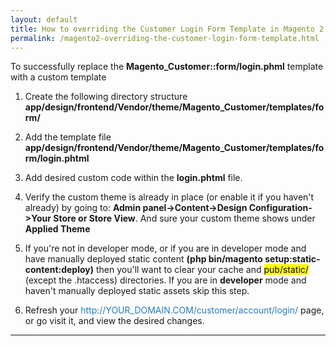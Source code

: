 ```yaml
---
layout: default
title: How to overriding the Customer Login Form Template in Magento 2
permalink: /magento2-overriding-the-customer-login-form-template.html
---
```



To successfully replace the <b>Magento_Customer::form/login.phml</b> template with a custom template

1. <p>Create the following directory structure <b>app/design/frontend/Vendor/theme/Magento_Customer/templates/form/</b> </p>
2. <p>Add the template file <b>app/design/frontend/Vendor/theme/Magento_Customer/templates/form/login.phtml</b></p>
3. <p>Add desired custom code within the <b>login.phtml</b> file.</p>
4. <p>Verify the custom theme is already in place (or enable it if you haven't already) by going to: <b>Admin panel->Content->Design Configuration->Your Store or Store View</b>. And sure your custom theme shows under <b>Applied Theme</b></p>
5. <p>If you're not in developer mode, or if you are in developer mode and have manually deployed static content <b>(php bin/magento setup:static-content:deploy)</b> then you'll want to clear your cache and <mark>pub/static/</mark> (except the .htaccess) directories. If you are in <b>developer</b> mode and haven't manually deployed static assets skip this step.</p>
6. <p>Refresh your <span style="color:#267CB9">http://YOUR_DOMAIN.COM/customer/account/login/</span> page, or go visit it, and view the desired changes.</p>
_________________

